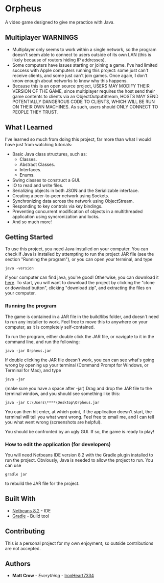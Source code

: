 # Orpheus

A video game designed to give me practice with Java.

## Multiplayer WARNINGS
* Multiplayer only seems to work within a single network, so the program doesn't seem able to connect to users outside of its own LAN (this is likely because of routers hiding IP addresses).
* Some computers have issues starting or joining a game. I've had limited success with Apple computers running this project: some just can't receive clients, and some just can't join games. Once again, I don't know enough about networks to know why this happens.
* Because this is an open source project, 
USERS MAY MODIFY THEIR VERSION OF THE GAME, since multiplayer requires the host send their game contents to clients via an ObjectOutputStream,
HOSTS MAY SEND POTENTIALLY DANGEROUS CODE TO CLIENTS, WHICH WILL BE RUN ON THEIR OWN MACHINES. As such, users should
ONLY CONNECT TO PEOPLE THEY TRUST.

## What I Learned

I've learned so much from doing this project, far more than what I would have just from watching tutorials:
* Basic Java class structures, such as:
  * Classes.
  * Abstract Classes.
  * Interfaces.
  * Enums.
* Swing classes to construct a GUI.
* IO to read and write files.
* Serializing objects in both JSON and the Serializable interface.
* Creating a peer-to-peer network using Sockets.
* Synchronizing data across the network using ObjectStream.
* Responding to key controls via key bindings.
* Preventing concurrent modification of objects in a multithreaded application using syncronization and locks.
* And so much more!

## Getting Started

To use this project, you need Java installed on your computer. You can check if Java is installed by attempting to run the project JAR file (see the section "Running the program"), or you can open your terminal, and type
```
java -version
```
if your computer can find java, you're good! Otherwise, you can download it [here](https://www.java.com/en/). 
To start, you will want to download the project by clicking the "clone or download button", clicking "download zip", and extracting the files on your computer.

### Running the program

The game is contained in a JAR file in the build/libs folder, and doesn't need to run any installer to work.
Feel free to move this to anywhere on your computer, as it is completely self-contained.

To run the program, either double click the JAR file, or navigate to it in the command line, and run the following:

```
java -jar Orpheus.jar
```

If double clicking the JAR file doesn't work, you can can see what's going wrong by opening up your terminal (Command Prompt for Windows, or Terminal for Mac), and type
```
java -jar
```
(make sure you have a space after -jar) Drag and drop the JAR file to the terminal window, and you should see something like this:
```
java -jar C:\Users\****\Desktop\Orpheus.jar
```
You can then hit enter, at which point, if the application doesn't start, the terminal will tell you what went wrong. Feel free to email me, and I can tell you what went wrong (screenshots are helpful).


You should be confronted by an ugly GUI. If so, the game is ready to play!

### How to edit the application (for developers)

You will need Netbeans IDE version 8.2 with the Gradle plugin installed to run the project.
Obviously, Java is needed to allow the project to run. You can use
```
gradle jar
```
to rebuild the JAR file for the project.

## Built With

* [Netbeans 8.2](https://netbeans.org/downloads/8.2/) - IDE
* [Gradle](https://gradle.org/) - Build tool

## Contributing

This is a personal project for my own enjoyment, so outside contributions are not accepted.

## Authors

* **Matt Crow** - *Everything* - [IronHeart7334](https://github.com/IronHeart7334)
